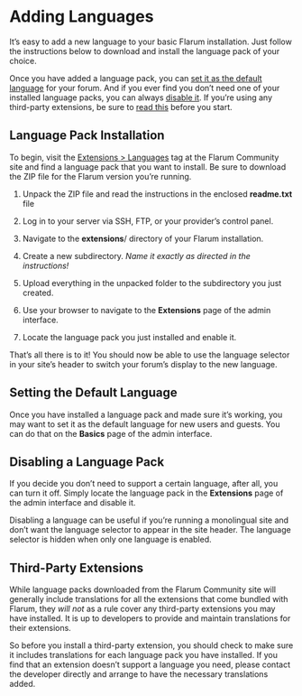 # Adding Languages

It’s easy to add a new language to your basic Flarum installation. Just follow the instructions below to download and install the language pack of your choice.

Once you have added a language pack, you can [set it as the default language](/user/language.md#setting-the-default-language) for your forum. And if you ever find you don’t need one of your installed language packs, you can always [disable it](/user/language.md#disabling-a-language-pack).
If you’re using any third-party extensions, be sure to [read this](/user/language.md#third-party-extensions) before you start.

## Language Pack Installation

To begin, visit the [Extensions > Languages](https://discuss.flarum.org/t/languages) tag at the Flarum Community site and find a language pack that you want to install. Be sure to download the ZIP file for the Flarum version you’re running.

  1. Unpack the ZIP file and read the instructions in the enclosed **readme.txt** file

  2. Log in to your server via SSH, FTP, or your provider’s control panel.

  3. Navigate to the **extensions**/ directory of your Flarum installation.

  4. Create a new subdirectory. _Name it exactly as directed in the instructions!_

  5. Upload everything in the unpacked folder to the subdirectory you just created.

  6. Use your browser to navigate to the **Extensions** page of the admin interface.

  7. Locate the language pack you just installed and enable it.


That’s all there is to it! You should now be able to use the language selector in your site’s header to switch your forum’s display to the new language.

## Setting the Default Language

Once you have installed a language pack and made sure it’s working, you may want to set it as the default language for new users and guests. You can do that on the **Basics** page of the admin interface.

## Disabling a Language Pack

If you decide you don’t need to support a certain language, after all, you can turn it off. Simply locate the language pack in the **Extensions** page of the admin interface and disable it.

Disabling a language can be useful if you’re running a monolingual site and don’t want the language selector to appear in the site header. The language selector is hidden when only one language is enabled.

## Third-Party Extensions

While language packs downloaded from the Flarum Community site will generally include translations for all the extensions that come bundled with Flarum, they _will not_ as a rule cover any third-party extensions you may have installed. It is up to developers to provide and maintain translations for their extensions.

So before you install a third-party extension, you should check to make sure it includes translations for each language pack you have installed. If you find that an extension doesn’t support a language you need, please contact the developer directly and arrange to have the necessary translations added.
